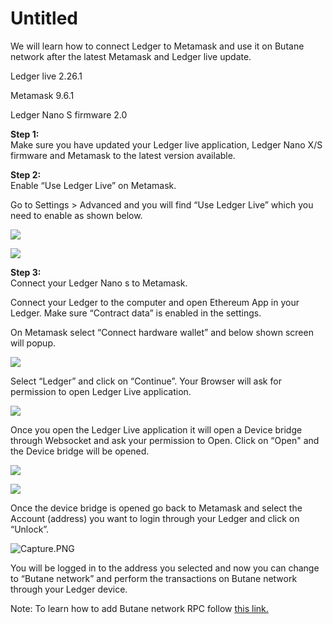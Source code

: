 # Untitled

We will learn how to connect Ledger to Metamask and use it on Butane network after the latest Metamask and Ledger live update.

Ledger live 2.26.1

Metamask 9.6.1

Ledger Nano S firmware 2.0  
  
**Step 1:**   
Make sure you have updated your Ledger live application, Ledger Nano X/S firmware and Metamask to the latest version available.  
  
**Step 2:**  
Enable “Use Ledger Live” on Metamask.

Go to Settings &gt; Advanced and you will find “Use Ledger Live” which you need to enable as shown below.

![](../.gitbook/assets/1%20%2815%29.png)

![](../.gitbook/assets/0%20%2812%29.png)

**Step 3:**  
Connect your Ledger Nano s to Metamask.

Connect your Ledger to the computer and open Ethereum App in your Ledger. Make sure “Contract data” is enabled in the settings.

On Metamask select “Connect hardware wallet” and below shown screen will popup.

![](../.gitbook/assets/2%20%2815%29.png)

Select “Ledger” and click on “Continue”. Your Browser will ask for permission to open Ledger Live application.

![](../.gitbook/assets/3%20%2814%29.png)

  
Once you open the Ledger Live application it will open a Device bridge through Websocket and ask your permission to Open. Click on “Open" and the Device bridge will be opened.

![](../.gitbook/assets/4%20%2814%29.png)

  


![](../.gitbook/assets/5%20%2811%29.png)

Once the device bridge is opened go back to Metamask and select the Account \(address\) you want to login through your Ledger and click on “Unlock”.

![Capture.PNG](../.gitbook/assets/6%20%2810%29.png)

You will be logged in to the address you selected and now you can change to “Butane network” and perform the transactions on Butane network through your Ledger device.

Note: To learn how to add Butane network RPC follow [this link.](https://docs.bbcscan.io/the-fuse-studio/getting-started/how-to-add-fuse-to-your-metamask)


